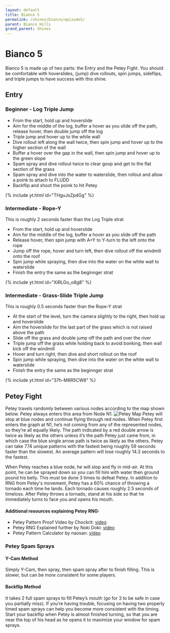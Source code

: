 ```yaml
---
layout: default 
title: Bianco 5
permalink: /shines/bianco/episode5/
parent: Bianco Hills
grand_parent: Shines
---
```

# Bianco 5
Bianco 5 is made up of two parts: the Entry and the Petey Fight. You should be comfortable with hoverslides, (jump) dive rollouts, spin jumps, sideflips, and triple jumps to have success with this shine.
## Entry

### Beginner - Log Triple Jump
- From the start, hold up and hoverslide
- Aim for the middle of the log, buffer a hover as you slide off the path, release hover, then double jump off the log
- Triple jump and hover up to the while wall
- Dive rollout left along the wall twice, then spin jump and hover up to the higher section of the wall
- Buffer a hover over the gap in the wall, then spin jump and hover up to the green slope
- Spam spray and dive rollout twice to clear goop and get to the flat section of the grass
- Spam spray and dive into the water to waterslide, then rollout and allow a poink to attach to FLUDD
- Backflip and shoot the poink to hit Petey

{% include yt.html id="THguJsZpdGg" %}
### Intermediate - Rope-Y
This is roughly 2 seconds faster than the Log Triple strat
- From the start, hold up and hoverslide
- Aim for the middle of the log, buffer a hover as you slide off the path
- Release hover, then spin jump with A+Y to Y-turn to the left onto the rope
- Jump off the rope, hover and turn left, then dive rollout off the windmill onto the roof
- Spin jump while spraying, then dive into the water on the white wall to waterslide
- Finish the entry the same as the beginnger strat

{% include yt.html id="XiRLGo_o8g8" %}
### Intermediate - Grass-Slide Triple Jump
This is roughly 0.5 seconds faster than the Rope-Y strat
- At the start of the level, turn the camera slightly to the right, then hold up and hoverslide
- Aim the hoverslide for the last part of the grass which is not raised above the path
- Slide off the grass and double jump off the path and over the river
- Triple jump off the grass while holding back to avoid bonking, then wall kick off the windmill
- Hover and turn right, then dive and short rollout on the roof
- Spin jump while spraying, then dive into the water on the white wall to waterslide
- Finish the entry the same as the beginnger strat

{% include yt.html id="37h-M8R5CW8" %}
## Petey Fight
Petey travels randomly between various nodes according to the map shown below. Petey always enters this area from Node N1.
![Petey Map](https://i.imgur.com/w0pf6Vx.jpeg)
Petey will stop at blue nodes and continue flying through red nodes. When Petey first enters the graph at N1, he’s not coming from any of the represented nodes, so they’re all equally likely. The path indicated by a red double arrow is twice as likely as the others unless it’s the path Petey just came from, in which case the blue single arrow path is twice as likely as the others. Petey can take 774 unique patterns with the fastest being roughly 59 seconds faster than the slowest. An average pattern will lose roughly 14.3 seconds to the fastest.

When Petey reaches a blue node, he will stop and fly in mid-air. At this point, he can be sprayed down so you can fill him with water then ground pound his belly. This must be done 3 times to defeat Petey. In addition to RNG from Petey's movement, Petey has a 60% chance of throwing a tornado each time he lands. Each tornado causes roughly 2.5 seconds of timeloss. After Petey throws a tornado, stand at his side so that he immediately turns to face you and opens his mouth. 

#### Additional resources explaining Petey RNG:
- Petey Pattern Proof Video by Chockrit: [video](https://youtu.be/t3GI8bCZiIY)
- Petey RNG Explained further by Noki Doki: [video](https://youtu.be/Kh_Qhdfy1io)
- Petey Pattern Calculator by naosan: [video](https://naosanpoyo.github.io/PeteyPattern/)

### Petey Spam Sprays
#### Y-Cam Method
Simply Y-Cam, then spray, then spam spray after to finish filling. This is slower, but can be more consistent for some players.

#### Backflip Method
It takes 2 full spam sprays to fill Petey’s mouth (go for 3 to be safe in case you partially miss). If you’re having trouble, focusing on having two properly timed spam sprays can help you become more consistent with the timing. Start your backflip when Petey is almost finished turning, so that you are near the top of his head as he opens it to maximize your window for spam sprays.
